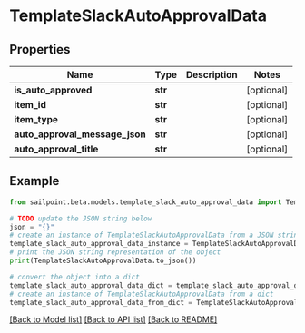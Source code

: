 # TemplateSlackAutoApprovalData


## Properties

Name | Type | Description | Notes
------------ | ------------- | ------------- | -------------
**is_auto_approved** | **str** |  | [optional] 
**item_id** | **str** |  | [optional] 
**item_type** | **str** |  | [optional] 
**auto_approval_message_json** | **str** |  | [optional] 
**auto_approval_title** | **str** |  | [optional] 

## Example

```python
from sailpoint.beta.models.template_slack_auto_approval_data import TemplateSlackAutoApprovalData

# TODO update the JSON string below
json = "{}"
# create an instance of TemplateSlackAutoApprovalData from a JSON string
template_slack_auto_approval_data_instance = TemplateSlackAutoApprovalData.from_json(json)
# print the JSON string representation of the object
print(TemplateSlackAutoApprovalData.to_json())

# convert the object into a dict
template_slack_auto_approval_data_dict = template_slack_auto_approval_data_instance.to_dict()
# create an instance of TemplateSlackAutoApprovalData from a dict
template_slack_auto_approval_data_from_dict = TemplateSlackAutoApprovalData.from_dict(template_slack_auto_approval_data_dict)
```
[[Back to Model list]](../README.md#documentation-for-models) [[Back to API list]](../README.md#documentation-for-api-endpoints) [[Back to README]](../README.md)


